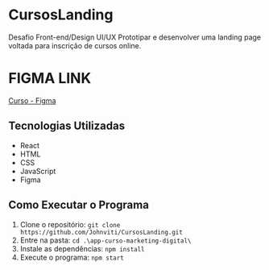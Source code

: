# CursosLanding
Desafio Front-end/Design UI/UX   Prototipar e desenvolver uma landing page voltada para inscrição de cursos online.


# FIGMA LINK
[Curso - Figma](https://www.figma.com/file/taYY5FuGPlq2wa28To4PCx/Curso---Figma?type=design&node-id=1-2&mode=design&t=YC5DZElmK45cJ7YM-0)

## Tecnologias Utilizadas

- React
- HTML
- CSS
- JavaScript
- Figma

## Como Executar o Programa

1. Clone o repositório: `git clone https://github.com/Johnviti/CursosLanding.git`
2. Entre na pasta: `cd .\app-curso-marketing-digital\`
2. Instale as dependências: `npm install`
3. Execute o programa: `npm start`
